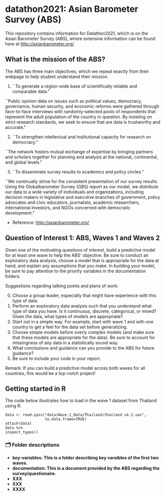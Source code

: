 # datathon2021: Asian Barometer Survey (ABS)

This repository contains information for Datathon2021, which is on the Asian Barometer Survey (ABS), where extensive information can be found here at 
http://asianbarometer.org/

## What is the mission of the ABS?

The ABS has three main objectives, which we repeat exactly from their webpage to help student understand their mission.

1. ``To generate a region-wide base of scientifically reliable and comparable data."

``Public opinion data on issues such as political values, democracy, governance, human security, and economic reforms were gathered through face-to-face interviews with randomly-selected pools of respondents that represent the adult population of the country in question. By insisting on strict research standards, we seek to ensure that are data is trustworthy and accurate."

2. ``To strengthen intellectual and institutional capacity for research on democracy."

``The network fosters mutual exchange of expertise by bringing partners and scholars together for planning and analysis at the national, continental, and global levels."


3. ``To disseminate survey results to academics and policy circles."

``We continually strive for the consistent presentation of our survey results. Using the Globalbarometer Survey (GBS) report as our model, we distribute our data to a wide variety of individuals and organizations, including decision makers in legislative and executive branches of government, policy advocates and civic educators, journalists, academic researchers, international investors, and NGOs concerned with democratic development."

- Reference: http://asianbarometer.org/

## Question of Interest 1: ABS, Waves 1 and Waves 2

Given one of the motivating questions of interest, build a predictive model for at least one wave to help the ABS' objective. Be sure to conduct an exploratory data analysis, choose a model that is appropriate for the data at hand, and explain any assumptions that you make. In building your model, be sure to pay attention to the priority variables in the documentation folders. 

Suggestions regarding talking points and plans of work:

0. Choose a group leader, especially that might have experience with this type of data. 
1. Perform an exploratory data analysis such that you understand what type of data you have. Is it continuous, discrete, categorical, or mixed? Given the data, what types of models are appropriate? 
2. Start out in a simple way. For example, start with wave 1 and with one country to get a feel for the data set before generalizing. 
3. Choose simple models before overly complex models (and make sure that these models are appropriate for the data). Be sure to account for missingness of any data in a statistically sound way. 
4. What conclusions and guidance can you provide to the ABS for future guidance? 
5. Be sure to include your code in your report. 

Remark: If you can build a predictive model across both waves for all countries, this would be a top-notch project! 

## Getting started in R 

The code below illustrates how to load in the wave 1 dataset from Thailand using R.

```
data <- read.spss("data/Wave.1_Data/Thailand/thailand v4.2.sav", 
                  to.data.frame=TRUE)
attach(data)
data %>%
inspect_types()
```

### :card_index_dividers: Folder descriptions

- **key-variables: This is a folder describing key varaibles of the first two waves.** 
- **documentation: This is a document provided by the ABS regarding the survey/questionaire.** 
- **XXX** 
- **XXX** 
- **XXXX** 






